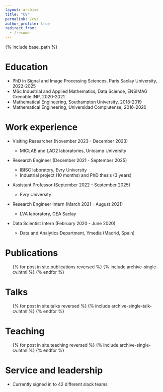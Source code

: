 ```yaml
---
layout: archive
title: "CV"
permalink: /cv/
author_profile: true
redirect_from:
  - /resume
---
```


{% include base_path %}

Education
======
* PhD in  Signal and Image Processing Sciences, Paris Saclay University, 2022-2025
* MSc Industrial and Applied Mathematics, Data Science, ENSIMAG Grenoble INP, 2020-2021
* Mathematical Engineering, Southampton University, 2018-2019
* Mathematical Engineering, Universidad Complutense, 2016-2020

Work experience
======
* Visiting Researcher (November 2023 - December 2023)
  * MICLAB and LAD2 laboratories, Unicamp University

* Research Engineer (December 2021 - September 2025)
  * IBISC laboratory, Evry University
  * Industrial project (10 months) and PhD thesis (3 years)

* Assistant Professor (September 2022 - September 2025)
  * Evry University
    
* Research Engineer Intern (March 2021 - August 2021)
  * LVA laboratory, CEA Saclay
    
* Data Scientist Intern (February 2020 - June 2020)
  * Data and Analytics Department, Ymedia (Madrid, Spain)
    
  

Publications
======
  <ul>{% for post in site.publications reversed %}
    {% include archive-single-cv.html %}
  {% endfor %}</ul>
  
Talks
======
  <ul>{% for post in site.talks reversed %}
    {% include archive-single-talk-cv.html  %}
  {% endfor %}</ul>
  
Teaching
======
  <ul>{% for post in site.teaching reversed %}
    {% include archive-single-cv.html %}
  {% endfor %}</ul>
  
Service and leadership
======
* Currently signed in to 43 different slack teams
